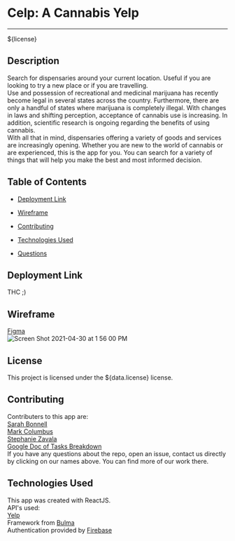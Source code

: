 # Celp: A Cannabis Yelp
___



${license}

## Description

Search for dispensaries around your current location. Useful if you are looking to try a new place or if you are travelling. 
<br>
Use and possession of recreational and medicinal marijuana has recently become legal in several states across the country. Furthermore, there are only a handful of states where marijuana is completely illegal. With changes in laws and shifting perception, acceptance of cannabis use is increasing. In addition, scientific research is ongoing regarding the benefits of using cannabis. 
<br>
With all that in mind, dispensaries offering a variety of goods and services are increasingly opening. Whether you are new to the world of cannabis or are experienced, this is the app for you. You can search for a variety of things that will help you make the best and most informed decision.


## Table of Contents 

* [Deployment Link](#deployment-link)

* [Wireframe](#wireframe)

* [Contributing](#contributing)

* [Technologies Used](#technologies-used)

* [Questions](#questions)

## Deployment Link

THC ;)


## Wireframe

[Figma](https://www.figma.com/file/7RZH5TiqERMhoe66QA451y/Wireframing-in-Figma?node-id=111%3A730)<br>
![Screen Shot 2021-04-30 at 1 56 00 PM](https://user-images.githubusercontent.com/78819536/116753802-85488400-a9bc-11eb-9757-5f7de4b4fe9e.png)

## License

This project is licensed under the ${data.license} license.
  
## Contributing

Contributers to this app are:
<br>
[Sarah Bonnell](https://github.com/sarahbinaz1020)
<br>
[Mark Columbus](https://github.com/mcolumbusua21)
<br>
[Stephanie Zavala](https://github.com/spicystephy)
<br>
[Google Doc of Tasks Breakdown](https://docs.google.com/document/d/1tAD1KwtoCyzoq_X_AmLXf6YyYxuaQH5l9QK4ag-2QTs/edit?ts=608b1ea8) 
<br>
If you have any questions about the repo, open an issue, contact us directly by clicking on our names above. You can find more of our work there.

## Technologies Used

This app was created with ReactJS.
<br>
API's used:<br>
[Yelp](https://www.yelp.com/developers/documentation/v3)
<br>
Framework from [Bulma](https://bulma.io/documentation/)
<br>
Authentication provided by [Firebase](https://firebase.google.com/)
